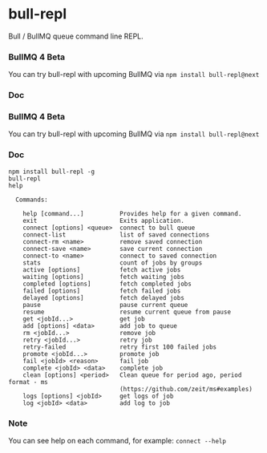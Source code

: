 # bull-repl

Bull / BullMQ queue command line REPL.

### BullMQ 4 Beta

You can try bull-repl with upcoming BullMQ via `npm install bull-repl@next`

### Doc

### BullMQ 4 Beta

You can try bull-repl with upcoming BullMQ via `npm install bull-repl@next`

### Doc

```
npm install bull-repl -g
bull-repl
help
```

```
  Commands:

    help [command...]          Provides help for a given command.
    exit                       Exits application.
    connect [options] <queue>  connect to bull queue
    connect-list               list of saved connections
    connect-rm <name>          remove saved connection
    connect-save <name>        save current connection
    connect-to <name>          connect to saved connection
    stats                      count of jobs by groups
    active [options]           fetch active jobs
    waiting [options]          fetch waiting jobs
    completed [options]        fetch completed jobs
    failed [options]           fetch failed jobs
    delayed [options]          fetch delayed jobs
    pause                      pause current queue
    resume                     resume current queue from pause
    get <jobId...>             get job
    add [options] <data>       add job to queue
    rm <jobId...>              remove job
    retry <jobId...>           retry job
    retry-failed               retry first 100 failed jobs
    promote <jobId...>         promote job
    fail <jobId> <reason>      fail job
    complete <jobId> <data>    complete job
    clean [options] <period>   Clean queue for period ago, period format - ms
                               (​https://github.com/zeit/ms#examples​)
    logs [options] <jobId>     get logs of job
    log <jobId> <data>         add log to job
```

### Note

You can see help on each command, for example: `connect --help`
